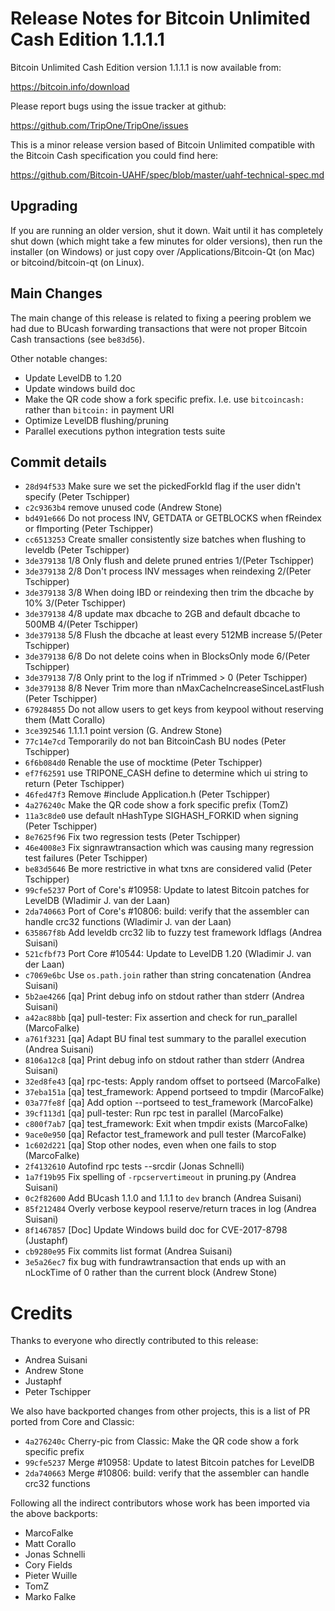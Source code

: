 Release Notes for Bitcoin Unlimited Cash Edition 1.1.1.1
=========================================================

Bitcoin Unlimited Cash Edition version 1.1.1.1 is now available from:

  <https://bitcoin.info/download>

Please report bugs using the issue tracker at github:

  <https://github.com/TripOne/TripOne/issues>

This is a minor release version based of Bitcoin Unlimited compatible
with the Bitcoin Cash specification you could find here:

https://github.com/Bitcoin-UAHF/spec/blob/master/uahf-technical-spec.md

Upgrading
---------

If you are running an older version, shut it down. Wait until it has completely
shut down (which might take a few minutes for older versions), then run the
installer (on Windows) or just copy over /Applications/Bitcoin-Qt (on Mac) or
bitcoind/bitcoin-qt (on Linux).

Main Changes
------------

The main change of this release is related to fixing a peering problem we had due to
BUcash forwarding transactions that were not proper Bitcoin Cash transactions (see `be83d56`).

Other notable changes:

- Update LevelDB to 1.20
- Update windows build doc
- Make the QR code show a fork specific prefix. I.e. use `bitcoincash:` rather than `bitcoin:` in payment URI
- Optimize LevelDB flushing/pruning
- Parallel executions python integration tests suite

Commit details
--------------

- `28d94f533` Make sure we set the pickedForkId flag if the user didn't specify (Peter Tschipper)
- `c2c9363b4` remove unused code (Andrew Stone)
- `bd491e666` Do not process INV, GETDATA or GETBLOCKS when fReindex or fImporting (Peter Tschipper)
- `cc6513253` Create smaller consistently size batches when flushing to leveldb (Peter Tschipper)
- `3de379138` 1/8 Only flush and delete pruned entries 1/(Peter Tschipper)
- `3de379138` 2/8 Don't process INV messages when reindexing 2/(Peter Tschipper)
- `3de379138` 3/8 When doing IBD or reindexing then trim the dbcache by 10% 3/(Peter Tschipper)
- `3de379138` 4/8 update max dbcache to 2GB and default dbcache to 500MB 4/(Peter Tschipper)
- `3de379138` 5/8 Flush the dbcache at least every 512MB increase 5/(Peter Tschipper)
- `3de379138` 6/8 Do not delete coins when in BlocksOnly mode 6/(Peter Tschipper)
- `3de379138` 7/8 Only print to the log if nTrimmed > 0 (Peter Tschipper)
- `3de379138` 8/8 Never Trim more than nMaxCacheIncreaseSinceLastFlush (Peter Tschipper)
- `679284855` Do not allow users to get keys from keypool without reserving them (Matt Corallo)
- `3ce392546` 1.1.1.1 point version (G. Andrew Stone)
- `77c14e7cd` Temporarily do not ban BitcoinCash BU nodes (Peter Tschipper)
- `6f6b084d0` Renable the use of mocktime (Peter Tschipper)
- `ef7f62591` use TRIPONE_CASH define to determine which ui string to return (Peter Tschipper)
- `46fed47f3` Remove #include Application.h (Peter Tschipper)
- `4a276240c` Make the QR code show a fork specific prefix (TomZ)
- `11a3c8de0` use default nHashType SIGHASH_FORKID when signing (Peter Tschipper)
- `8e7625f96` Fix two regression tests (Peter Tschipper)
- `46e4008e3` Fix signrawtransaction which was causing many regression test failures (Peter Tschipper)
- `be83d5646` Be more restrictive in what txns are considered valid (Peter Tschipper)
- `99cfe5237` Port of Core's #10958: Update to latest Bitcoin patches for LevelDB (Wladimir J. van der Laan)
- `2da740663` Port of Core's #10806: build: verify that the assembler can handle crc32 functions (Wladimir J. van der Laan)
- `635867f8b` Add leveldb crc32 lib to fuzzy test framework ldflags (Andrea Suisani)
- `521cfbf73` Port Core #10544: Update to LevelDB 1.20 (Wladimir J. van der Laan)
- `c7069e6bc` Use `os.path.join` rather than string concatenation (Andrea Suisani)
- `5b2ae4266` [qa] Print debug info on stdout rather than stderr (Andrea Suisani)
- `a42ac88bb` [qa] pull-tester: Fix assertion and check for run_parallel (MarcoFalke)
- `a761f3231` [qa] Adapt BU final test summary to the parallel execution (Andrea Suisani)
- `8106a12c8` [qa] Print debug info on stdout rather than stderr (Andrea Suisani)
- `32ed8fe43` [qa] rpc-tests: Apply random offset to portseed (MarcoFalke)
- `37eba151a` [qa] test_framework: Append portseed to tmpdir (MarcoFalke)
- `03a77fe8f` [qa] Add option --portseed to test_framework (MarcoFalke)
- `39cf113d1` [qa] pull-tester: Run rpc test in parallel (MarcoFalke)
- `c800f7ab7` [qa] test_framework: Exit when tmpdir exists (MarcoFalke)
- `9ace0e950` [qa] Refactor test_framework and pull tester (MarcoFalke)
- `1c602d221` [qa] Stop other nodes, even when one fails to stop (MarcoFalke)
- `2f4132610` Autofind rpc tests --srcdir (Jonas Schnelli)
- `1a7f19b95` Fix spelling of `-rpcservertimeout` in pruning.py (Andrea Suisani)
- `0c2f82600` Add BUcash 1.1.0 and 1.1.1 to `dev` branch (Andrea Suisani)
- `85f212484` Overly verbose keypool reserve/return traces in log (Andrea Suisani)
- `8f1467857` [Doc] Update Windows build doc for CVE-2017-8798 (Justaphf)
- `cb9280e95` Fix commits list format (Andrea Suisani)
- `3e5a26ec7` fix bug with fundrawtransaction that ends up with an nLockTime of 0 rather than the current block (Andrew Stone)

Credits
=======

Thanks to everyone who directly contributed to this release:

- Andrea Suisani
- Andrew Stone
- Justaphf
- Peter Tschipper


We also have backported changes from other projects, this is a list of PR ported from Core and Classic:

- `4a276240c` Cherry-pic from Classic: Make the QR code show a fork specific prefix
- `99cfe5237` Merge #10958: Update to latest Bitcoin patches for LevelDB
- `2da740663` Merge #10806: build: verify that the assembler can handle crc32 functions

Following all the indirect contributors whose work has been imported via the above backports:

- MarcoFalke
- Matt Corallo
- Jonas Schnelli
- Cory Fields
- Pieter Wuille
- TomZ
- Marko Falke
